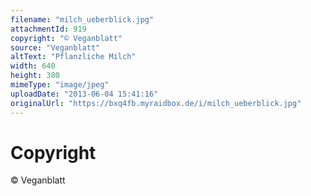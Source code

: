 ```yaml
---
filename: "milch_ueberblick.jpg"
attachmentId: 919
copyright: "© Veganblatt"
source: "Veganblatt"
altText: "Pflanzliche Milch"
width: 640
height: 380
mimeType: "image/jpeg"
uploadDate: "2013-06-04 15:41:16"
originalUrl: "https://bxq4fb.myraidbox.de/i/milch_ueberblick.jpg"
---
```


# Copyright

© Veganblatt
